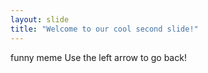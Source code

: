 ```yaml
---
layout: slide
title: "Welcome to our cool second slide!"
---
```

funny meme
Use the left arrow to go back!
